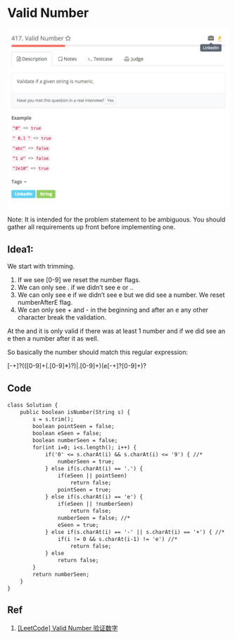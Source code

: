 # Valid Number

![](../../../.gitbook/assets/screen-shot-2018-03-03-at-11.56.09-am.png)

Note: It is intended for the problem statement to be ambiguous. You should gather all requirements up front before implementing one.

## Idea1:

We start with trimming.

1. If we see \[0-9\] we reset the number flags.
2. We can only see . if we didn’t see e or ..
3. We can only see e if we didn’t see e but we did see a number. We reset numberAfterE flag.
4. We can only see + and - in the beginning and after an e any other character break the validation.

At the and it is only valid if there was at least 1 number and if we did see an e then a number after it as well.

So basically the number should match this regular expression:

\[-+\]?\(\(\[0-9\]+\(.\[0-9\]\*\)?\)\|.\[0-9\]+\)\(e\[-+\]?\[0-9\]+\)?

## Code

```text
class Solution {
    public boolean isNumber(String s) {
        s = s.trim();
        boolean pointSeen = false;
        boolean eSeen = false;
        boolean numberSeen = false;
        for(int i=0; i<s.length(); i++) {
            if('0' <= s.charAt(i) && s.charAt(i) <= '9') { //*
                numberSeen = true;
            } else if(s.charAt(i) == '.') {
                if(eSeen || pointSeen)
                    return false;
                pointSeen = true;
            } else if(s.charAt(i) == 'e') {
                if(eSeen || !numberSeen)
                    return false;
                numberSeen = false; //*
                eSeen = true;
            } else if(s.charAt(i) == '-' || s.charAt(i) == '+') { //*
                if(i != 0 && s.charAt(i-1) != 'e') //*
                    return false;
            } else
                return false;
        }
        return numberSeen;
    }
}
```

## Ref

1. [\[LeetCode\] Valid Number 验证数字](http://www.cnblogs.com/grandyang/p/4084408.html)

